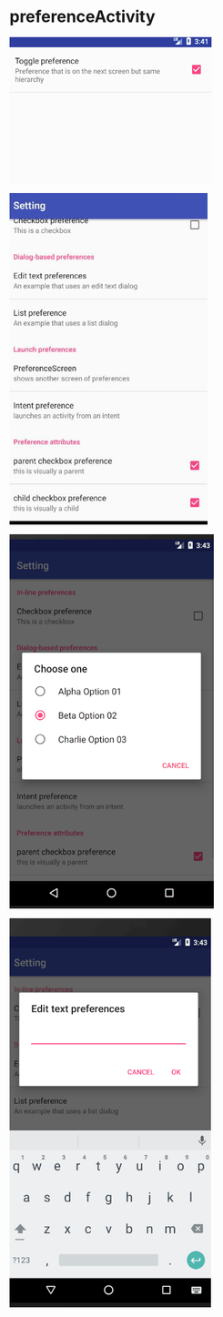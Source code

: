# preferenceActivity

![dd](https://github.com/EvaMmw/preferenceActivity/blob/master/screenphoto/1.png)

![dd](https://github.com/EvaMmw/preferenceActivity/blob/master/screenphoto/2.png)

![dd](https://github.com/EvaMmw/preferenceActivity/blob/master/screenphoto/3.png)

![dd](https://github.com/EvaMmw/preferenceActivity/blob/master/screenphoto/4.png)
